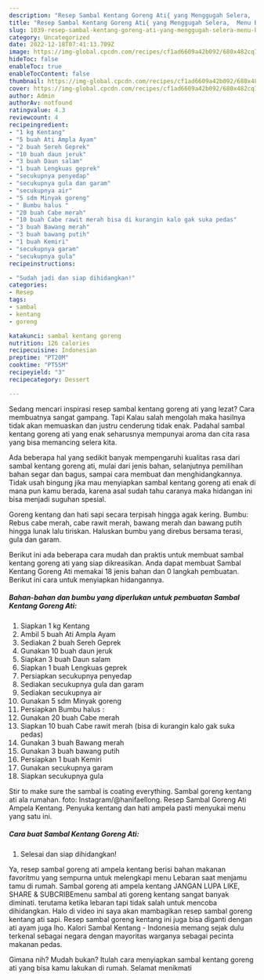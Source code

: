 ```yaml
---
description: "Resep Sambal Kentang Goreng Ati{ yang Menggugah Selera,  Menu Buat lebaran"
title: "Resep Sambal Kentang Goreng Ati{ yang Menggugah Selera,  Menu Buat lebaran"
slug: 1039-resep-sambal-kentang-goreng-ati-yang-menggugah-selera-menu-buat-lebaran
category: Uncategorized
date: 2022-12-18T07:41:13.709Z
image: https://img-global.cpcdn.com/recipes/cf1ad6609a42b092/680x482cq70/sambal-kentang-goreng-ati-foto-resep-utama.jpg
hideToc: false
enableToc: true
enableTocContent: false
thumbnail: https://img-global.cpcdn.com/recipes/cf1ad6609a42b092/680x482cq70/sambal-kentang-goreng-ati-foto-resep-utama.jpg
cover: https://img-global.cpcdn.com/recipes/cf1ad6609a42b092/680x482cq70/sambal-kentang-goreng-ati-foto-resep-utama.jpg
author: Admin
authorAv: notfound
ratingvalue: 4.3
reviewcount: 4
recipeingredient:
- "1 kg Kentang"
- "5 buah Ati Ampla Ayam"
- "2 buah Sereh Geprek"
- "10 buah daun jeruk"
- "3 buah Daun salam"
- "1 buah Lengkuas geprek"
- "secukupnya penyedap"
- "secukupnya gula dan garam"
- "secukupnya air"
- "5 sdm Minyak goreng"
- " Bumbu halus "
- "20 buah Cabe merah"
- "10 buah Cabe rawit merah bisa di kurangin kalo gak suka pedas"
- "3 buah Bawang merah"
- "3 buah bawang putih"
- "1 buah Kemiri"
- "secukupnya garam"
- "secukupnya gula"
recipeinstructions:

- "Sudah jadi dan siap dihidangkan!"
categories:
- Resep
tags:
- sambal
- kentang
- goreng

katakunci: sambal kentang goreng 
nutrition: 126 calories
recipecuisine: Indonesian
preptime: "PT20M"
cooktime: "PT55M"
recipeyield: "3"
recipecategory: Dessert

---
```



Sedang mencari inspirasi resep sambal kentang goreng ati yang lezat? Cara membuatnya sangat gampang. Tapi Kalau salah mengolah maka hasilnya tidak akan memuaskan dan justru cenderung tidak enak. Padahal sambal kentang goreng ati yang enak seharusnya mempunyai aroma dan cita rasa yang bisa memancing selera kita.


Ada beberapa hal yang sedikit banyak mempengaruhi kualitas rasa dari sambal kentang goreng ati, mulai dari jenis bahan, selanjutnya pemilihan bahan segar dan bagus, sampai cara membuat dan menghidangkannya. Tidak usah bingung jika mau menyiapkan sambal kentang goreng ati enak di mana pun kamu berada, karena asal sudah tahu caranya maka hidangan ini bisa menjadi suguhan spesial.

Goreng kentang dan hati sapi secara terpisah hingga agak kering. Bumbu: Rebus cabe merah, cabe rawit merah, bawang merah dan bawang putih hingga lunak lalu tiriskan. Haluskan bumbu yang direbus bersama terasi, gula dan garam.


Berikut ini ada beberapa cara mudah dan praktis untuk membuat sambal kentang goreng ati yang siap dikreasikan. Anda dapat membuat Sambal Kentang Goreng Ati memakai 18 jenis bahan dan 0 langkah pembuatan. Berikut ini cara untuk menyiapkan hidangannya.

<!--inarticleads1-->

##### Bahan-bahan dan bumbu yang diperlukan untuk pembuatan Sambal Kentang Goreng Ati:

1. Siapkan 1 kg Kentang
1. Ambil 5 buah Ati Ampla Ayam
1. Sediakan 2 buah Sereh Geprek
1. Gunakan 10 buah daun jeruk
1. Siapkan 3 buah Daun salam
1. Siapkan 1 buah Lengkuas geprek
1. Persiapkan secukupnya penyedap
1. Sediakan secukupnya gula dan garam
1. Sediakan secukupnya air
1. Gunakan 5 sdm Minyak goreng
1. Persiapkan  Bumbu halus :
1. Gunakan 20 buah Cabe merah
1. Siapkan 10 buah Cabe rawit merah (bisa di kurangin kalo gak suka pedas)
1. Gunakan 3 buah Bawang merah
1. Gunakan 3 buah bawang putih
1. Persiapkan 1 buah Kemiri
1. Gunakan secukupnya garam
1. Siapkan secukupnya gula


Stir to make sure the sambal is coating everything. Sambal goreng kentang ati ala rumahan. foto: Instagram/@hanifaellong. Resep Sambal Goreng Ati Ampela Kentang. Penyuka kentang dan hati ampela pasti menyukai menu yang satu ini. 

<!--inarticleads2-->

##### Cara buat Sambal Kentang Goreng Ati:


1. Selesai dan siap dihidangkan!

Ya, resep sambal goreng ati ampela kentang berisi bahan makanan favoritmu yang sempurna untuk melengkapi menu Lebaran saat menjamu tamu di rumah. Sambal goreng ati ampela kentang JANGAN LUPA LIKE, SHARE &amp; SUBCRIBEmenu sambal ati goreng kentang sangat banyak diminati. terutama ketika lebaran tapi tidak salah untuk mencoba dihidangkan. Halo di video ini saya akan mambagikan resep sambal goreng kentang ati sapi. Resep sambal goreng kentang ini juga bisa diganti dengan ati ayam juga lho. Kalori Sambal Kentang - Indonesia memang sejak dulu terkenal sebagai negara dengan mayoritas warganya sebagai pecinta makanan pedas. 

Gimana nih? Mudah bukan? Itulah cara menyiapkan sambal kentang goreng ati yang bisa kamu lakukan di rumah. Selamat menikmati
